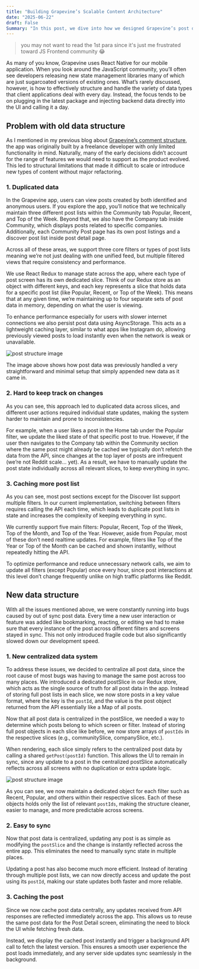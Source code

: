 ```yaml
---
title: "Building Grapevine’s Scalable Content Architecture"
date: "2025-06-22"
draft: False
Summary: "In this post, we dive into how we designed Grapevine’s post data structure to be modular, performant, and future proof. From supporting diverse content types to enabling rapid iteration, here’s how we built a content architecture that scales with our platform."
---
```


> you may not want to read the 1st para since it's just me frustrated toward JS Frontend community 😂

As many of you know, Grapevine uses React Native for our mobile application. When you look around the JavaScript community, you’ll often see developers releasing new state management libraries many of which are just sugarcoated versions of existing ones. What’s rarely discussed, however, is how to effectively structure and handle the variety of data types that client applications deal with every day. Instead, the focus tends to be on plugging in the latest package and injecting backend data directly into the UI and calling it a day.

## Problem with old data structure

As I mentioned in my previous blog about [Grapevine’s comment structure](https://blog.evolvingkid.pro/posts/building-new-comments/), the app was originally built by a freelance developer with only limited functionality in mind. Naturally, many of the early decisions didn’t account for the range of features we would need to support as the product evolved. This led to structural limitations that made it difficult to scale or introduce new types of content without major refactoring.

### 1. Duplicated data

In the Grapevine app, users can view posts created by both identified and anonymous users. If you explore the app, you’ll notice that we technically maintain three different post lists within the Community tab Popular, Recent, and Top of the Week. Beyond that, we also have the Company tab inside Community, which displays posts related to specific companies. Additionally, each Community Post page has its own post listings and a discover post list inside post detail page.

Across all of these areas, we support three core filters or types of post lists meaning we’re not just dealing with one unified feed, but multiple filtered views that require consistency and performance.

We use React Redux to manage state across the app, where each type of post screen has its own dedicated slice. Think of our Redux store as an object with different keys, and each key represents a slice that holds data for a specific post list (like Popular, Recent, or Top of the Week). This means that at any given time, we’re maintaining up to four separate sets of post data in memory, depending on what the user is viewing.

To enhance performance especially for users with slower internet connections  we also persist post data using AsyncStorage. This acts as a lightweight caching layer, similar to what apps like Instagram do, allowing previously viewed posts to load instantly even when the network is weak or unavailable.

![post structure image](/post_old_structure.png)

The image above shows how post data was previously handled  a very straightforward and minimal setup that simply appended new data as it came in.

### 2. Hard to keep track on changes

As you can see, this approach led to duplicated data across slices, and different user actions required individual state updates, making the system harder to maintain and prone to inconsistencies.

For example, when a user likes a post in the Home tab under the Popular filter, we update the liked state of that specific post to true. However, if the user then navigates to the Company tab within the Community section  where the same post might already be cached  we typically don’t refetch the data from the API, since changes at the top layer of posts are infrequent (we’re not Reddit scale... yet). As a result, we have to manually update the post state individually across all relevant slices, to keep everything in sync.

### 3. Caching more post list

As you can see, most post sections  except for the Discover list  support multiple filters. In our current implementation, switching between filters requires calling the API each time, which leads to duplicate post lists in state and increases the complexity of keeping everything in sync.

We currently support five main filters: Popular, Recent, Top of the Week, Top of the Month, and Top of the Year. However, aside from Popular, most of these don’t need realtime updates. For example, filters like Top of the Year or Top of the Month can be cached and shown instantly, without repeatedly hitting the API.

To optimize performance and reduce unnecessary network calls, we aim to update all filters (except Popular) once every hour, since post interactions at this level don’t change frequently unlike on high traffic platforms like Reddit.

## New data structure

With all the issues mentioned above, we were constantly running into bugs caused by out of sync post data. Every time a new user interaction or feature was added  like bookmarking, reacting, or editing we had to make sure that every instance of the post across different filters and screens stayed in sync. This not only introduced fragile code but also significantly slowed down our development speed.

### 1. New centralized data system

To address these issues, we decided to centralize all post data, since the root cause of most bugs was having to manage the same post across too many places. We introduced a dedicated postSlice in our Redux store, which acts as the single source of truth for all post data in the app. Instead of storing full post lists in each slice, we now store posts in a key value format, where the key is the `postId`, and the value is the post object returned from the API  essentially like a Map of all posts.

Now that all post data is centralized in the postSlice, we needed a way to determine which posts belong to which screen or filter. Instead of storing full post objects in each slice like before, we now store arrays of `postIds` in the respective slices (e.g., communitySlice, companySlice, etc.).

When rendering, each slice simply refers to the centralized post data by calling a shared `getPost(postId)` function. This allows the UI to remain in sync, since any update to a post in the centralized postSlice automatically reflects across all screens  with no duplication or extra update logic.


![post structure image](/post_new_strcuture.png)

As you can see, we now maintain a dedicated object for each filter  such as Recent, Popular, and others  within their respective slices. Each of these objects holds only the list of relevant `postIds`, making the structure cleaner, easier to manage, and more predictable across screens.

### 2. Easy to sync

Now that post data is centralized, updating any post is as simple as modifying the `postSlice`  and the change is instantly reflected across the entire app. This eliminates the need to manually sync state in multiple places.

Updating a post has also become much more efficient. Instead of iterating through multiple post lists, we can now directly access and update the post using its `postId`, making our state updates both faster and more reliable.

### 3. Caching the post

Since we now cache post data centrally, any updates received from API responses are reflected immediately across the app. This allows us to reuse the same post data for the Post Detail screen, eliminating the need to block the UI while fetching fresh data.

Instead, we display the cached post instantly and trigger a background API call to fetch the latest version. This ensures a smooth user experience  the post loads immediately, and any server side updates sync seamlessly in the background.